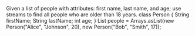 Given a list of people with attributes: first name, last name, and age; use streams to find all people who are older than 18 years.
class Person {
String firstName;
String lastName;
int age;
}
List<Person> people = Arrays.asList(new Person("Alice", "Johnson", 20), new Person("Bob", "Smith", 17));
